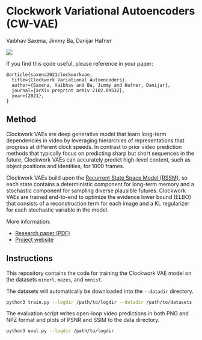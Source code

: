 # Clockwork Variational Autoencoders (CW-VAE)

Vaibhav Saxena, Jimmy Ba, Danijar Hafner

<img src="https://danijar.com/asset/cwvae/header.gif">

If you find this code useful, please reference in your paper:

```
@article{saxena2021clockworkvae,
  title={Clockwork Variational Autoencoders}, 
  author={Saxena, Vaibhav and Ba, Jimmy and Hafner, Danijar},
  journal={arXiv preprint arXiv:2102.09532},
  year={2021},
}
```

## Method

Clockwork VAEs are deep generative model that learn long-term dependencies in video by leveraging hierarchies of representations that progress at different clock speeds. In contrast to prior video prediction methods that typically focus on predicting sharp but short sequences in the future, Clockwork VAEs can accurately predict high-level content, such as object positions and identities, for 1000 frames.

Clockwork VAEs build upon the [Recurrent State Space Model (RSSM)](https://arxiv.org/pdf/1811.04551.pdf), so each state contains a deterministic component for long-term memory and a stochastic component for sampling diverse plausible futures. Clockwork VAEs are trained end-to-end to optimize the evidence lower bound (ELBO) that consists of a reconstruction term for each image and a KL regularizer for each stochastic variable in the model.

More information:

- [Research paper (PDF)](https://arxiv.org/pdf/2102.09532.pdf)
- [Project website](http://danijar.com/cwvae)

## Instructions

This repository contains the code for training the Clockwork VAE model on the datasets `minerl`, `mazes`, and `mmnist`.

The datasets will automatically be downloaded into the `--datadir` directory.

```sh
python3 train.py --logdir /path/to/logdir --datadir /path/to/datasets --config configs/<dataset>.yml 
```

The evaluation script writes open-loop video predictions in both PNG and NPZ format and plots of PSNR and SSIM to the data directory.

```sh
python3 eval.py --logdir /path/to/logdir
```
